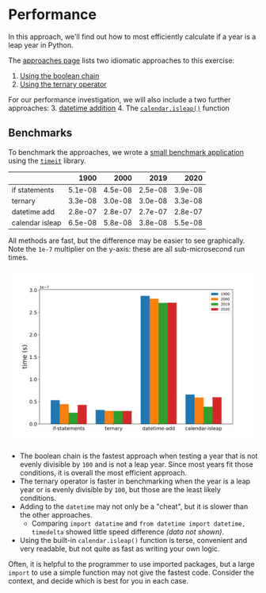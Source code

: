 # Performance

In this approach, we'll find out how to most efficiently calculate if a year is a leap year in Python.

The [approaches page][approaches] lists two idiomatic approaches to this exercise:

1. [Using the boolean chain][approach-boolean-chain]
2. [Using the ternary operator][approach-ternary-operator]

For our performance investigation, we will also include a two further approaches:
3. [datetime addition][approach-datetime-addition]
4. The [`calendar.isleap()`][approach-calendar-isleap] function

## Benchmarks

To benchmark the approaches, we wrote a [small benchmark application][benchmark-application] using the [`timeit`][timeit] library.

|                 |    1900 |    2000 |    2019 |    2020 |
|:----------------|--------:|--------:|--------:|--------:|
| if statements   | 5.1e-08 | 4.5e-08 | 2.5e-08 | 3.9e-08 |
| ternary         | 3.3e-08 | 3.0e-08 | 3.0e-08 | 3.3e-08 |
| datetime add    | 2.8e-07 | 2.8e-07 | 2.7e-07 | 2.8e-07 |
| calendar isleap | 6.5e-08 | 5.8e-08 | 3.8e-08 | 5.5e-08 |

All methods are fast, but the difference may be easier to see graphically. Note the `1e-7` multiplier on the y-axis: these are all sub-microsecond run times.

![](timeit_bar_plot.svg)

- The boolean chain is the fastest approach when testing a year that is not evenly divisible by `100` and is not a leap year.
Since most years fit those conditions, it is overall the most efficient approach.
- The ternary operator is faster in benchmarking when the year is a leap year or is evenly divisible by `100`,
but those are the least likely conditions.
- Adding to the `datetime` may not only be a "cheat", but it is slower than the other approaches.
  - Comparing `import datatime` and `from datetime import datetime, timedelta` showed  little speed difference _(data not shown)_.
- Using the built-in `calendar.isleap()` function is terse, convenient and very readable, but not quite as fast as writing your own logic.

Often, it is helpful to the programmer to use imported packages, but a large `import` to use a simple function may not give the fastest code.
Consider the context, and decide which is best for you in each case.

[approaches]: https://exercism.org/tracks/python/exercises/leap/approaches
[approach-boolean-chain]: https://exercism.org/tracks/python/exercises/leap/approaches/boolean-chain
[approach-ternary-operator]: https://exercism.org/tracks/python/exercises/leap/approaches/ternary-operator
[approach-datetime-addition]: https://exercism.org/tracks/python/exercises/leap/approaches/datetime-addition
[approach-calendar-isleap]: https://exercism.org/tracks/python/exercises/leap/approaches/calendar-isleap
[benchmark-application]: https://github.com/exercism/python/blob/main/exercises/practice/leap/.articles/performance/code/Benchmark.py
[timeit]: https://docs.python.org/3/library/timeit.html
